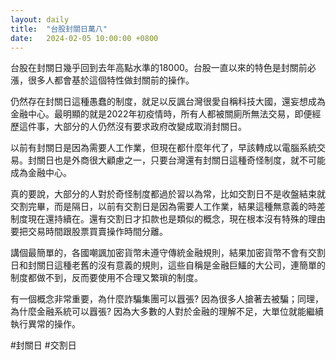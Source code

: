 ```yaml
---
layout: daily
title:  "台股封關日萬八"
date:   2024-02-05 10:00:00 +0800
---
```


台股在封關日幾乎回到去年高點水準的18000。台股一直以來的特色是封關前必漲，很多人都會基於這個特性做封關前的操作。

仍然存在封關日這種愚蠢的制度，就足以反諷台灣很愛自稱科技大國，還妄想成為金融中心。最明顯的就是2022年初疫情時，所有人都被關廁所無法交易，即便經歷這件事，大部分的人仍然沒有要求政府改變成取消封關日。

以前有封關日是因為需要人工作業，但現在都什麼年代了，早該轉成以電腦系統交易。封關日也是外商很大顧慮之一，只要台灣還有封關日這種奇怪制度，就不可能成為金融中心。

真的要說，大部分的人對於奇怪制度都過於習以為常，比如交割日不是收盤結束就交割完畢，而是隔日，以前有交割日是因為需要人工作業，結果這種無意義的時差制度現在還持續在。還有交割日才扣款也是類似的概念，現在根本沒有特殊的理由要把交易時間跟股票買賣操作時間分離。

講個最簡單的，各國嘲諷加密貨幣未遵守傳統金融規則，結果加密貨幣不會有交割日和封關日這種老舊的沒有意義的規則，這些自稱是金融巨鱷的大公司，連簡單的制度都做不到，反而要使用不合理又繁瑣的制度。

有一個概念非常重要，為什麼詐騙集團可以囂張? 因為很多人搶著去被騙；同理，為什麼金融系統可以囂張? 因為大多數的人對於金融的理解不足，大單位就能繼續執行異常的操作。

#封關日 #交割日